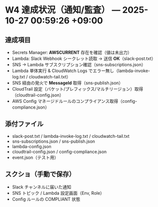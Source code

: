 ﻿# W4 達成状況（通知/監査）  — 2025-10-27 00:59:26 +09:00

## 達成項目
- Secrets Manager: **AWSCURRENT** 存在を確認（値は未出力）
- Lambda: Slack Webhook シークレット読取 → 送信 **OK**（slack-post.txt）
- SNS → Lambda サブスクリプション確認（sns-subscriptions.json）
- Lambda 単体実行 & CloudWatch Logs でエラー無し（lambda-invoke-log.txt / cloudwatch-tail.txt）
- SNS 経由の発火で **MessageId** 取得（sns-publish.json）
- CloudTrail 設定（バケット/プレフィックス/マルチリージョン）取得（cloudtrail-config.json）
- AWS Config マネージドルールのコンプライアンス取得（config-compliance.json）

## 添付ファイル
- slack-post.txt / lambda-invoke-log.txt / cloudwatch-tail.txt
- sns-subscriptions.json / sns-publish.json
- lambda-config.json
- cloudtrail-config.json / config-compliance.json
- event.json（テスト用）

## スクショ（手動で保存）
- Slack チャンネルに届いた通知
- SNS トピック / Lambda 設定画面（Env, Role）
- Config ルールの COMPLIANT 状態
